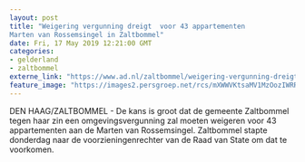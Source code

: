```yaml
---
layout: post
title: "Weigering vergunning dreigt  voor 43 appartementen
Marten van Rossemsingel in Zaltbommel"
date: Fri, 17 May 2019 12:21:00 GMT
categories: 
- gelderland 
- zaltbommel 
externe_link: "https://www.ad.nl/zaltbommel/weigering-vergunning-dreigt-voor-43-appartementen-marten-van-rossemsingel-in-zaltbommel~aad6e1a6/"
feature_image: "https://images2.persgroep.net/rcs/mXWWVKtsaMV1MzOozIWRRr0sjlc/diocontent/144374729/_fitwidth/400/?appId=21791a8992982cd8da851550a453bd7f&quality=0.7"
---
```


DEN HAAG/ZALTBOMMEL - De kans is groot dat de gemeente Zaltbommel tegen haar zin een omgevingsvergunning zal moeten weigeren voor 43 appartementen aan de Marten van Rossemsingel. Zaltbommel stapte donderdag naar de voorzieningenrechter van de Raad van State om dat te voorkomen.
